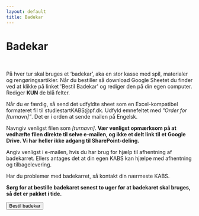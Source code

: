```yaml
---
layout: default
title: Badekar
---
```


<h1>Badekar </h1>

<div id="poster-image" style="background-image: url('/static/img/confettiBathtub.png');">
</div>

<br>
<div class="box">
<p>På hver tur skal bruges et ‘badekar’, aka en stor kasse med spil, materialer og rengøringsartikler.
Når du bestiller så download Google Sheetet du finder ved at klikke på linket 'Bestil Badekar' og rediger den på din egen computer. Rediger <b>KUN</b> de blå felter.</p>
<p>Når du er færdig, så send det udfyldte sheet som en Excel-kompatibel formateret fil til studiestartKABS@pf.dk. Udfyld emnefeltet med <i>”Order for [turnavn]”</i>. Det er i orden at sende mailen på Engelsk.</p>
<p>Navngiv venligst filen som <i>[turnavn]</i>. <b>Vær venligst opmærksom på at vedhæfte filen direkte til selve e-mailen, og ikke et delt link til et Google Drive. Vi har heller ikke adgang til SharePoint-deling.</b></p>
<p>Angiv venligst i e-mailen, hvis du har brug for hjælp til afhentning af badekarret. Ellers antages det at din egen KABS kan hjælpe med afhentning og tilbagelevering.</p>
<!--<p>Hvis du ikke har modtaget en regning indenfor 10 arbejdsdage fra at badekaret blev returneret, så vil du ikke blive opkrævet for ordren.</p>-->
<p>Har du problemer med badekarret, så kontakt din nærmeste KABS.</p>
<p><b>Sørg for at bestille badekaret senest to uger før at badekaret skal bruges, så det er pakket i tide.</b></p>

<a style="text-align: center" href="https://docs.google.com/spreadsheets/d/1tNMf3txd2a1Js-rQsooB9xri_Yf7MVfT9xIVhe84hhM/edit?usp=sharing">
	<button class="applyBtn">
	  Bestil badekar
	</button>
</a>
<br>
</div>

